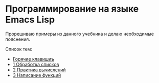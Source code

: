 # Программирование на языке Emacs Lisp

Прорешиваю примеры из данного учебника и делаю необходимые пояснения.

Список тем:
* [Горячие клавишиъ](hot-keys.md)
* [1 Обработка списков](ch1/README.md)
* [2 Практика вычислений](ch2.el)
* [3 Написание функций](ch3/README.md)